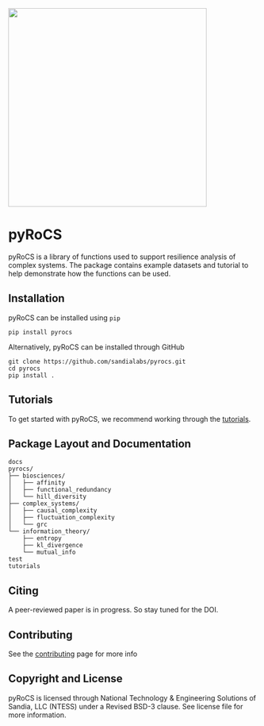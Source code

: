 <img src="docs/_static/pyrocs-icon-1.png" width="400"/>

# pyRoCS

pyRoCS is a library of functions used to support resilience analysis of complex systems. The package contains example datasets and tutorial to help demonstrate how the functions can be used. 

## Installation
pyRoCS can be installed using `pip`

    pip install pyrocs

Alternatively, pyRoCS can be installed through GitHub

    git clone https://github.com/sandialabs/pyrocs.git
    cd pyrocs
    pip install .

## Tutorials
To get started with pyRoCS, we recommend working through the [tutorials](https://sandialabs.github.io/pyrocs/tutorials.html).


## Package Layout and Documentation
```
docs
pyrocs/
├── biosciences/
│   ├── affinity
│   ├── functional_redundancy
│   └── hill_diversity
├── complex_systems/
│   ├── causal_complexity
│   ├── fluctuation_complexity
│   └── grc
└── information_theory/
    ├── entropy
    ├── kl_divergence
    └── mutual_info
test
tutorials
```

## Citing
A peer-reviewed paper is in progress. So stay tuned for the DOI.

## Contributing
See the [contributing](https://sandialabs.github.io/pyrocs/contributing.html) page for more info

## Copyright and License
pyRoCS is licensed through National Technology & Engineering Solutions of Sandia, LLC (NTESS) under a Revised BSD-3 clause. See license file for more information.
